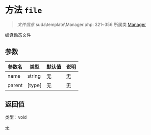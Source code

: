 # 方法 `file`

> *文件信息* suda\template\Manager.php: 321~356
> 所属类 [Manager](../Manager.md)


编译动态文件


## 参数


| 参数名 | 类型 | 默认值 | 说明 |
|--------|-----|-------|-------|
| name |  string | 无 | 无 |
| parent |  [type] | 无 | 无 |



## 返回值

类型：void

无

